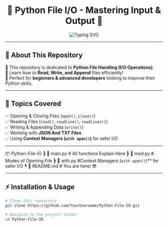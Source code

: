 <h1 align="center">🚀 Python File I/O - Mastering Input & Output 🚀</h1>

<p align="center">
    <img src="https://readme-typing-svg.herokuapp.com?font=Fira+Code&weight=600&size=22&pause=1000&color=F75C7E&center=true&vCenter=true&width=450&lines=Mastering+File+I%2FO+in+Python!;Read%2C+Write%2C+Append+Files;Efficiently+Handle+Data+like+a+Pro!" alt="Typing SVG" />
</p>

---

## 🌟 About This Repository  
🔹 This repository is dedicated to **Python File Handling (I/O Operations)**.  
🔹 Learn how to **Read, Write, and Append** files efficiently!  
🔹 Perfect for **beginners & advanced developers** looking to improve their Python skills.  

---

## 📜 Topics Covered  
✅ Opening & Closing Files (`open()`, `close()`)  
✅ Reading Files (`read()`, `readline()`, `readlines()`)  
✅ Writing & Appending Data (`write()`)  
✅ Working with **JSON And TXT Files**  
✅ Using **Context Managers (`with open()`)** for safer I/O  

---
📦 Python-File-IO
 ┣ 📜 main.py      # All functions Explain Here
 ┣ 📜 mod.py     # Modes of Opening File
 ┣ 📜 with.py    #Context Managers (`with open()`)** for safer I/O 
 ┗ 📜 README.md         # You are here! 😎

---

## ⚡ Installation & Usage  
```bash
# Clone this repository
git clone https://github.com/YourUsername/Python-File-IO.git

# Navigate to the project folder
cd Python-File-IO



